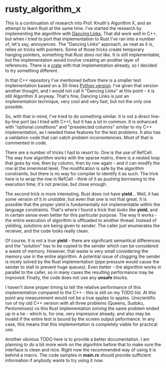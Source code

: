 # rusty_algorithm_x

This is a continuation of research into Prof. Knuth's Algorithm X, and an attempt to learn Rust at the same time. I've started the research by implementing the algorithm with [Dancing Links](https://github.com/VasylTsv/DancingLinks). That did work well in C++, but when I tried to port that implementation to Rust I've ran into a number of, let's say, annoyances. The "Dancing Links" approach, as neat as it is, relies on tricks with pointers. Some of those tricks create temporary hanging pointers, something that Rust *does not like*. It is still implementable, but the implementation would involve creating an another layer of references. There is a [crate](https://docs.rs/dancing-links/latest/dancing_links/) with that implementation already, so I decided to try something different.

In that C++ repository I've mentioned before there is a smaller test implementation based on a 30-lines [Python version](https://www.cs.mcgill.ca/~aassaf9/python/algorithm_x.html). I've given that version another thought, and I would not call it "Dancing Links" at this point - it is still Algorithm X anyway. That's fine, Dancing Links is just an implementation technique, very cool and very fast, but not the only one possible.

So, with that in mind, I've tried to do something similar. It is not a direct line-by-line port (as I tried with C++), but it has a lot in common. It is enhanced with "optional conditions" and "preselected columns" similar to my C++ implementation, as I needed these features for the test problems. It also has a validation code that can catch problem inconsistencies. Most of that is commented in code.

There are a number of tricks I had to resort to. One is the use of RefCell. The way how algorithm works with the sparse matrix, there is a nested loop that goes by row, then by column, then by row again - and it can modify the row at the innermost level. The modification is safe by the algorithm constraints, but there is no way for compiler to identify it as such. The trick here is to wrap the row in RefCell - think of it as pushing borrowing to the execution time; it's not precise, but close enough.

The second trick is more interesting. Rust does not have **yield**... Well, it has some version of it in *unstable*, but even that one is not that great. It is possible that the proper yield is fundamentally not implementable within the language constraints. That's where I found a trick that *looks* like **yield**, and in certain sense even better for this particular purpose. The way it works - the entire execution of algorithm is offloaded to another thread. Instead of yielding, solutions are being given to sender. The caller just enumerates the receiver, and the code looks really clean.

Of course, it is not a true **yield** - there are significant semantical differences and the "solution" has to be copied to the sender which can be considered a waste of memory. However, that waste is very small considering the memory use in the entire algorithm. A potential issue of clogging the sender is nicely solved by the Rust implementation (pipe pressure would cause the sender to stall to prevent huge queues). Even better - the algorithm works in parallel to the caller, so in many cases the resulting performance may be improved. Finally, the code does not use any **unsafe** blocks.

I haven't done proper timing to tell the relative performance of this implementation compared to the C++ - this is still on my TODO list. At this point any measurement would not be a true apples to apples. Unscientific run of my old C++ version with all three problems (Queens, Sudoku, Pentominoes) vs this Rust implementation solving the same problem ended up in a tie - which is, for one, very impressive already, and also may be invalid if the entire test is bound by the screen output peformance. In any case, this means that this implementation is completely viable for practical use.

Another obvious TODO here is to provide a better documentation. I am planning to do a bit more work on the algorihtm before that to make sure the interface is clean and nice. Right now the recommended way of using it is behind a macro. The code samples in **main.rs** should provide sufficient information if anybody wants to try using it now.
